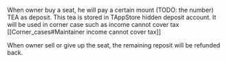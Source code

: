 
When owner buy a seat, he will pay a certain mount (TODO: the number) TEA as deposit.
This tea is stored in TAppStore hidden deposit account. It will be used in corner case such as income cannot cover tax [[Corner_cases#Maintainer income cannot cover tax]]

When owner sell or give up the seat, the remaining reposit will be refunded back.

